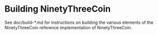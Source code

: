 Building NinetyThreeCoin
================

See doc/build-*.md for instructions on building the various
elements of the NinetyThreeCoin reference implementation of NinetyThreeCoin.
